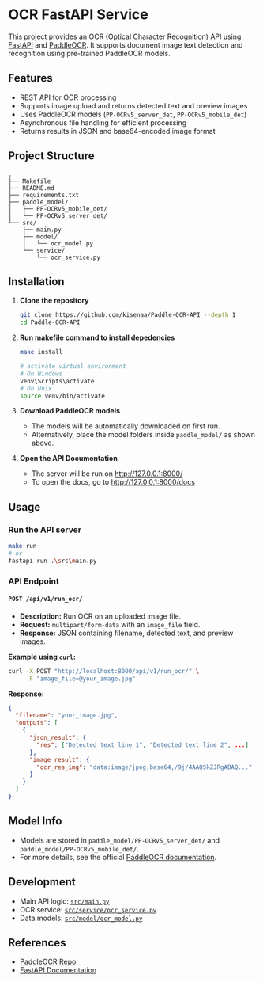 # OCR FastAPI Service

This project provides an OCR (Optical Character Recognition) API using [FastAPI](https://fastapi.tiangolo.com/) and [PaddleOCR](https://github.com/PaddlePaddle/PaddleOCR). It supports document image text detection and recognition using pre-trained PaddleOCR models.

## Features

- REST API for OCR processing
- Supports image upload and returns detected text and preview images
- Uses PaddleOCR models (`PP-OCRv5_server_det`, `PP-OCRv5_mobile_det`)
- Asynchronous file handling for efficient processing
- Returns results in JSON and base64-encoded image format

## Project Structure

```
.
├── Makefile
├── README.md
├── requirements.txt
├── paddle_model/
│   ├── PP-OCRv5_mobile_det/
│   └── PP-OCRv5_server_det/
└── src/
    ├── main.py
    ├── model/
    │   └── ocr_model.py
    └── service/
        └── ocr_service.py
```

## Installation

1. **Clone the repository**

   ```sh
   git clone https://github.com/kisenaa/Paddle-OCR-API --depth 1
   cd Paddle-OCR-API
   ```

2. **Run makefile command to install depedencies**

   ```sh
   make install

   # activate virtual environment
   # On Windows
   venv\Scripts\activate
   # On Unix
   source venv/bin/activate
   ```

3. **Download PaddleOCR models**
   - The models will be automatically downloaded on first run.
   - Alternatively, place the model folders inside `paddle_model/` as shown above.

4. **Open the API Documentation**
   - The server will be run on http://127.0.0.1:8000/
   - To open the docs, go to http://127.0.0.1:8000/docs

## Usage

### Run the API server

```sh
make run
# or
fastapi run .\src\main.py
```

### API Endpoint

#### `POST /api/v1/run_ocr/`

- **Description:** Run OCR on an uploaded image file.
- **Request:** `multipart/form-data` with an `image_file` field.
- **Response:** JSON containing filename, detected text, and preview images.

**Example using `curl`:**

```sh
curl -X POST "http://localhost:8000/api/v1/run_ocr/" \
     -F "image_file=@your_image.jpg"
```

**Response:**

```json
{
  "filename": "your_image.jpg",
  "outputs": [
    {
      "json_result": {
        "res": ["Detected text line 1", "Detected text line 2", ...]
      },
      "image_result": {
        "ocr_res_img": "data:image/jpeg;base64,/9j/4AAQSkZJRgABAQ..."
      }
    }
  ]
}
```

## Model Info

- Models are stored in `paddle_model/PP-OCRv5_server_det/` and `paddle_model/PP-OCRv5_mobile_det/`.
- For more details, see the official [PaddleOCR documentation](https://paddlepaddle.github.io/PaddleOCR/latest/en/index.html).

## Development

- Main API logic: [`src/main.py`](src/main.py)
- OCR service: [`src/service/ocr_service.py`](src/service/ocr_service.py)
- Data models: [`src/model/ocr_model.py`](src/model/ocr_model.py)


## References

- [PaddleOCR Repo](https://github.com/PaddlePaddle/PaddleOCR)
- [FastAPI Documentation](https://fastapi.tiangolo.com/)
